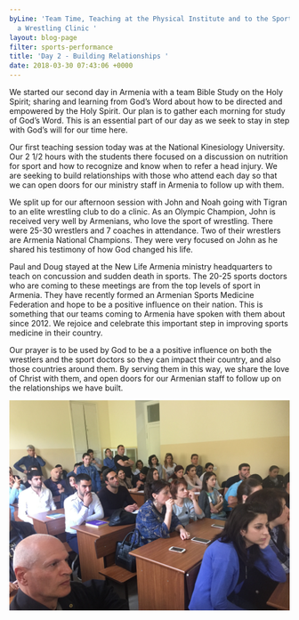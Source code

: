 ```yaml
---
byLine: 'Team Time, Teaching at the Physical Institute and to the Sport Doctors, and
  a Wrestling Clinic '
layout: blog-page
filter: sports-performance
title: 'Day 2 - Building Relationships '
date: 2018-03-30 07:43:06 +0000
---
```

We started our second day in Armenia with a team Bible Study on the Holy Spirit; sharing and learning from God’s Word about how to be directed and empowered by the Holy Spirit. Our plan is to gather each morning for study of God’s Word. This is an essential part of our day as we seek to stay in step with God’s will for our time here.

Our first teaching session today was at the National Kinesiology University. Our 2 1/2 hours with the students there focused on a discussion on nutrition for sport and how to recognize and know when to refer a head injury. We are seeking to build relationships with those who attend each day so that we can open doors for our ministry staff in Armenia to follow up with them.

We split up for our afternoon session with John and Noah going with Tigran to an elite wrestling club to do a clinic. As an Olympic Champion, John is received very well by Armenians, who love the sport of wrestling. There were 25-30 wrestlers and 7 coaches in attendance. Two of their wrestlers are Armenia National Champions. They were very focused on John as he shared his testimony of how God changed his life.

Paul and Doug stayed at the New Life Armenia ministry headquarters to teach on concussion and sudden death in sports. The 20-25 sports doctors who are coming to these meetings are from the top levels of sport in Armenia. They have recently formed an Armenian Sports Medicine Federation and hope to be a positive influence on their nation. This is something that our teams coming to Armenia have spoken with them about since 2012. We rejoice and celebrate this important step in improving sports medicine in their country.

Our prayer is to be used by God to be a a positive influence on both the wrestlers and the sport doctors so they can impact their country, and also those countries around them. By serving them in this way, we share the love of Christ with them, and open doors for our Armenian staff to follow up on the relationships we have built.

![](/uploads/2018/03/31/IMG_4061.JPG)